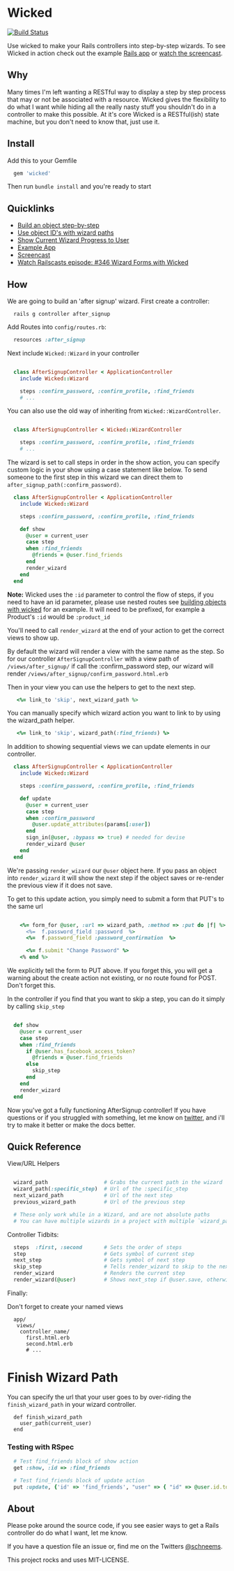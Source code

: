 # Wicked

[![Build Status](https://secure.travis-ci.org/schneems/wicked.png)](http://travis-ci.org/schneems/wicked)

Use wicked to make your Rails controllers into step-by-step wizards. To see Wicked in action check out the example [Rails app](https://github.com/schneems/wicked_example) or [watch the screencast](http://schneems.com/post/18437886598/wizard-ify-your-rails-controllers-with-wicked).

## Why

Many times I'm left wanting a RESTful way to display a step by step process that may or not be associated with a resource. Wicked gives the flexibility to do what I want while hiding all the really nasty stuff you shouldn't do in a controller to make this possible. At it's core Wicked is a RESTful(ish) state machine, but you don't need to know that, just use it.

## Install

Add this to your Gemfile

```ruby
  gem 'wicked'
```

Then run `bundle install` and you're ready to start

## Quicklinks

* [Build an object step-by-step](https://github.com/schneems/wicked/wiki/Partial-Validation-of-Active-Record-Objects)
* [Use object ID's with wizard paths](https://github.com/schneems/wicked/wiki/Partial-Validation-of-Active-Record-Objects)
* [Show Current Wizard Progress to User](https://github.com/schneems/wicked/wiki/Show-Current-Wizard-Progress-to-User)
* [Example App](https://github.com/schneems/wicked_example)
* [Screencast](http://schneems.com/post/18437886598/wizard-ify-your-rails-controllers-with-wicked)
* [Watch Railscasts episode: #346 Wizard Forms with Wicked](http://railscasts.com/episodes/346-wizard-forms-with-wicked)

## How

We are going to build an 'after signup' wizard. First create a controller:

```
  rails g controller after_signup
```

Add Routes into `config/routes.rb`:

```ruby
  resources :after_signup
```

Next include `Wicked::Wizard` in your controller

```ruby

  class AfterSignupController < ApplicationController
    include Wicked::Wizard

    steps :confirm_password, :confirm_profile, :find_friends
    # ...

```

You can also use the old way of inheriting from `Wicked::WizardController`.

```ruby

  class AfterSignupController < Wicked::WizardController

    steps :confirm_password, :confirm_profile, :find_friends
    # ...

```

The wizard is set to call steps in order in the show action, you can specify custom logic in your show using a case statement like below. To send someone to the first step in this wizard we can direct them to `after_signup_path(:confirm_password)`.

```ruby
  class AfterSignupController < ApplicationController
    include Wicked::Wizard

    steps :confirm_password, :confirm_profile, :find_friends

    def show
      @user = current_user
      case step
      when :find_friends
        @friends = @user.find_friends
      end
      render_wizard
    end
  end
```

**Note:** Wicked uses the `:id` parameter to control the flow of steps, if you need to have an id parameter, please use nested routes see [building objects with wicked](https://github.com/schneems/wicked/wiki/Partial-Validation-of-Active-Record-Objects) for an example. It will need to be prefixed, for example a Product's `:id` would be `:product_id`

You'll need to call `render_wizard` at the end of your action to get the correct views to show up.

By default the wizard will render a view with the same name as the step. So for our controller `AfterSignupController` with a view path of `/views/after_signup/` if call the :confirm_password step, our wizard will render `/views/after_signup/confirm_password.html.erb`

Then in your view you can use the helpers to get to the next step.

```ruby
   <%= link_to 'skip', next_wizard_path %>
```

You can manually specify which wizard action you want to link to by using the wizard_path helper.

```ruby
   <%= link_to 'skip', wizard_path(:find_friends) %>
```

In addition to showing sequential views we can update elements in our controller.


```ruby
  class AfterSignupController < ApplicationController
    include Wicked::Wizard

    steps :confirm_password, :confirm_profile, :find_friends

    def update
      @user = current_user
      case step
      when :confirm_password
        @user.update_attributes(params[:user])
      end
      sign_in(@user, :bypass => true) # needed for devise
      render_wizard @user
    end
  end
```

We're passing `render_wizard` our `@user` object here. If you pass an object into `render_wizard` it will show the next step if the object saves or re-render the previous view if it does not save.


To get to this update action, you simply need to submit a form that PUT's to the same url

```ruby

    <%= form_for @user, :url => wizard_path, :method => :put do |f| %>
      <%=  f.password_field :password  %>
      <%=  f.password_field :password_confirmation  %>

      <%= f.submit "Change Password" %>
    <% end %>

```

We explicitly tell the form to PUT above. If you forget this, you will get a warning about the create action not existing, or no route found for POST. Don't forget this.


In the controller if you find that you want to skip a step, you can do it simply by calling `skip_step`

```ruby

  def show
    @user = current_user
    case step
    when :find_friends
      if @user.has_facebook_access_token?
        @friends = @user.find_friends
      else
        skip_step
      end
    end
    render_wizard
  end

```

Now you've got a fully functioning AfterSignup controller! If you have questions or if you struggled with something, let me know on [twitter](http://twitter.com/schneems), and i'll try to make it better or make the docs better.

## Quick Reference

View/URL Helpers

```ruby

  wizard_path                  # Grabs the current path in the wizard
  wizard_path(:specific_step)  # Url of the :specific_step
  next_wizard_path             # Url of the next step
  previous_wizard_path         # Url of the previous step

  # These only work while in a Wizard, and are not absolute paths
  # You can have multiple wizards in a project with multiple `wizard_path` calls
```


Controller Tidbits:

```ruby
  steps  :first, :second       # Sets the order of steps
  step                         # Gets symbol of current step
  next_step                    # Gets symbol of next step
  skip_step                    # Tells render_wizard to skip to the next logical step
  render_wizard                # Renders the current step
  render_wizard(@user)         # Shows next_step if @user.save, otherwise renders current step
```


Finally:

Don't forget to create your named views

```
  app/
   views/
    controller_name/
      first.html.erb
      second.html.erb
      # ...
```


# Finish Wizard Path

You can specify the url that your user goes to by over-riding the `finish_wizard_path` in your wizard controller.


```
  def finish_wizard_path
    user_path(current_user)
  end
```


### Testing with RSpec

```ruby
  # Test find_friends block of show action
  get :show, :id => :find_friends

  # Test find_friends block of update action
  put :update, {'id' => 'find_friends', "user" => { "id" => @user.id.to_s }}
```



## About

Please poke around the source code, if you see easier ways to get a Rails controller do do what I want, let me know.

If you have a question file an issue or, find me on the Twitters [@schneems](http://twitter.com/schneems).

This project rocks and uses MIT-LICENSE.